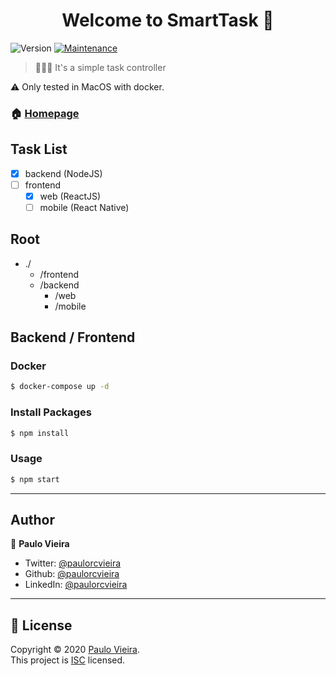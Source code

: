<h1 align="center">Welcome to SmartTask 👋</h1>
<p>
  <img alt="Version" src="https://img.shields.io/badge/version-1.0.0-purple.svg?cacheSeconds=332592000" />

  <a href="https://github.com/paulorcvieira/smarttask-node-react-js-native/graphs/commit-activity" target="_blank">
    <img alt="Maintenance" src="https://img.shields.io/badge/Maintained%3F-no-red.svg" />
  </a>
</p>

> 👨🏽‍🏫 It's a simple task controller

⚠️ Only tested in MacOS with docker.

### 🏠 [Homepage](https://github.com/paulorcvieira/smarttask-node-react-js-native#readme)

## Task List

- [x] backend (NodeJS)
- [ ] frontend
	- [x] web (ReactJS)
	- [ ] mobile (React Native)

## Root

+ ./
  * /frontend
  * /backend
    * /web
    * /mobile

## Backend / Frontend

### Docker

```sh
$ docker-compose up -d
```

### Install Packages

```sh
$ npm install
```

### Usage

```sh
$ npm start
```

---

## Author

👤 **Paulo Vieira**

* Twitter: [@paulorcvieira](https://twitter.com/paulorcvieira)
* Github: [@paulorcvieira](https://github.com/paulorcvieira)
* LinkedIn: [@paulorcvieira](www.linkedin.com/in/paulorcvieira)

---

## 📝 License

Copyright © 2020 [Paulo Vieira](https://github.com/paulorcvieira).<br />
This project is [ISC](https://github.com/paulorcvieira/smarttask-node-react-js-native/) licensed.